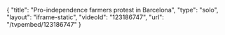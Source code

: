 {
    "title": "Pro-independence farmers protest in Barcelona",
    "type": "solo",
    "layout": "iframe-static",
    "videoId": "123186747",
    "url": "\/tvpembed\/123186747"
}